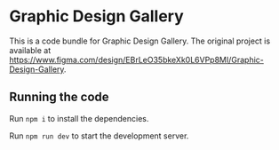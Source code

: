 
  # Graphic Design Gallery

  This is a code bundle for Graphic Design Gallery. The original project is available at https://www.figma.com/design/EBrLeO35bkeXk0L6VPp8MI/Graphic-Design-Gallery.

  ## Running the code

  Run `npm i` to install the dependencies.

  Run `npm run dev` to start the development server.
  